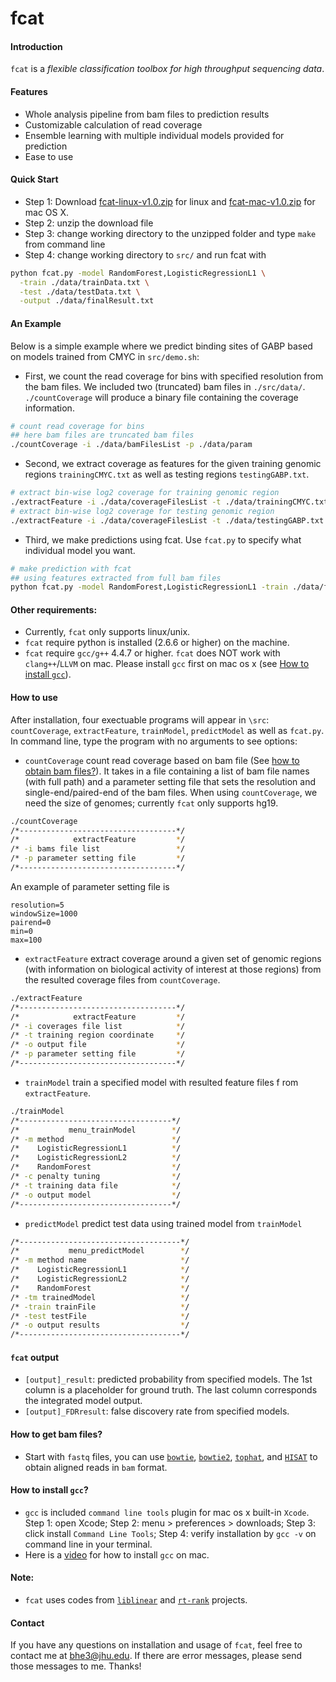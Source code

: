 # fcat

#### Introduction
`fcat` is a *flexible classification toolbox for high throughput sequencing data*. 

#### Features
* Whole analysis pipeline from bam files to prediction results
* Customizable calculation of read coverage
* Ensemble learning with multiple individual models provided for prediction
* Ease to use

#### Quick Start
* Step 1: Download [fcat-linux-v1.0.zip](https://github.com/HeBing/fcat/archive/linux-v1.0-beta.zip) for linux and [fcat-mac-v1.0.zip](https://github.com/HeBing/fcat/archive/mac-v1.0-beta.zip) for mac OS X.
* Step 2: unzip the download file
* Step 3: change working directory to the unzipped folder and type `make` from command line
* Step 4: change working directory to `src/` and run fcat with

```bash
python fcat.py -model RandomForest,LogisticRegressionL1 \
  -train ./data/trainData.txt \
  -test ./data/testData.txt \
  -output ./data/finalResult.txt
```

#### An Example
Below is a simple example where we predict binding sites of GABP based on models trained from CMYC in `src/demo.sh`:

* First, we count the read coverage for bins with specified resolution from the bam files. We included two (truncated) bam files in `./src/data/`. `./countCoverage` will produce a binary file containing the coverage information. 

```bash
# count read coverage for bins
## here bam files are truncated bam files
./countCoverage -i ./data/bamFilesList -p ./data/param
```
* Second, we extract coverage as features for the given training genomic regions `trainingCMYC.txt` as well as testing regions `testingGABP.txt`.

```bash
# extract bin-wise log2 coverage for training genomic region
./extractFeature -i ./data/coverageFilesList -t ./data/trainingCMYC.txt -o ./data/feature_trainingCMYC_small.txt -p ./data/param
# extract bin-wise log2 coverage for testing genomic region
./extractFeature -i ./data/coverageFilesList -t ./data/testingGABP.txt -o ./data/feature_testingGABP_small.txt -p ./data/param
```

* Third, we make predictions using fcat. Use `fcat.py` to specify what individual model you want. 

```bash
# make prediction with fcat 
## using features extracted from full bam files
python fcat.py -model RandomForest,LogisticRegressionL1 -train ./data/feature_trainingCMYC_full.txt_5_1000 -test ./data/feature_testingGABP_full.txt_5_1000 -output ./data/finalResult.txt
```

#### Other requirements:
* Currently, `fcat` only supports linux/unix.
* `fcat` require python is installed (2.6.6 or higher) on the machine.
* `fcat` require `gcc/g++` 4.4.7 or higher. `fcat` does NOT work with `clang++`/`LLVM` on mac. Please install `gcc` first on mac os x (see [How to install `gcc`](#gcc)).

#### How to use
After installation, four exectuable programs will appear in `\src`: `countCoverage`, `extractFeature`, `trainModel`, `predictModel` as well as `fcat.py`. In command line, type the program with no arguments to see options:

* `countCoverage` count read coverage based on bam file (See [how to obtain bam files?](#alignment)). It takes in a file containing a list of bam file names (with full path) and a parameter setting file that sets the resolution and single-end/paired-end of the bam files. When using `countCoverage`, we need the size of genomes; currently `fcat` only supports hg19.

```sh
./countCoverage
/*-----------------------------------*/
/*            extractFeature         */
/* -i bams file list                 */
/* -p parameter setting file         */
/*-----------------------------------*/
```

An example of parameter setting file is 
```
resolution=5
windowSize=1000
pairend=0
min=0
max=100
```

* `extractFeature` extract coverage around a given set of genomic regions (with information on biological activity of interest at those regions) from the resulted coverage files from `countCoverage`.
```sh
./extractFeature
/*-----------------------------------*/
/*            extractFeature         */
/* -i coverages file list            */
/* -t training region coordinate     */
/* -o output file                    */
/* -p parameter setting file         */
/*-----------------------------------*/
```

* `trainModel` train a specified model with resulted feature files f rom `extractFeature`.
```sh
./trainModel
/*----------------------------------*/
/*           menu_trainModel        */
/* -m method                        */
/*    LogisticRegressionL1          */
/*    LogisticRegressionL2          */
/*    RandomForest                  */
/* -c penalty tuning                */
/* -t training data file            */
/* -o output model                  */
/*----------------------------------*/
```

* `predictModel` predict test data using trained model from `trainModel`
```sh
/*------------------------------------*/
/*           menu_predictModel        */
/* -m method name                     */
/*    LogisticRegressionL1            */
/*    LogisticRegressionL2            */
/*    RandomForest                    */
/* -tm trainedModel                   */
/* -train trainFile                   */
/* -test testFile                     */
/* -o output results                  */
/*------------------------------------*/
```
#### `fcat` output
* `[output]_result`: predicted probability from specified models. The 1st column is a placeholder for ground truth. The last column corresponds the integrated model output.
* `[output]_FDRresult`: false discovery rate from specified models. 

#### <a name="alignment">How to get bam files?</a>
* Start with `fastq` files, you can use [`bowtie`](http://bowtie-bio.sourceforge.net/index.shtml), [`bowtie2`](http://bowtie-bio.sourceforge.net/bowtie2/index.shtml), [`tophat`](https://ccb.jhu.edu/software/tophat/index.shtml), and [`HISAT`](http://www.ccb.jhu.edu/software/hisat/index.shtml) to obtain aligned reads in `bam` format.

#### <a name="gcc">How to install `gcc`?</a>
* `gcc` is included `command line tools` plugin for mac os x built-in `Xcode`. Step 1: open Xcode; Step 2: menu > preferences > downloads; Step 3: click install `Command Line Tools`; Step 4: verify installation by `gcc -v` on command line in your terminal. 
* Here is a [video](https://www.youtube.com/watch?v=TCK9zrLVx_Y) for how to install `gcc` on mac.

#### Note:
* `fcat` uses codes from [`liblinear`](http://www.csie.ntu.edu.tw/~cjlin/liblinear/) and [`rt-rank`](https://sites.google.com/site/rtranking/) projects.

#### Contact
If you have any questions on installation and usage of `fcat`, feel free to contact me at bhe3@jhu.edu. If there are error messages, please send those messages to me. Thanks!

